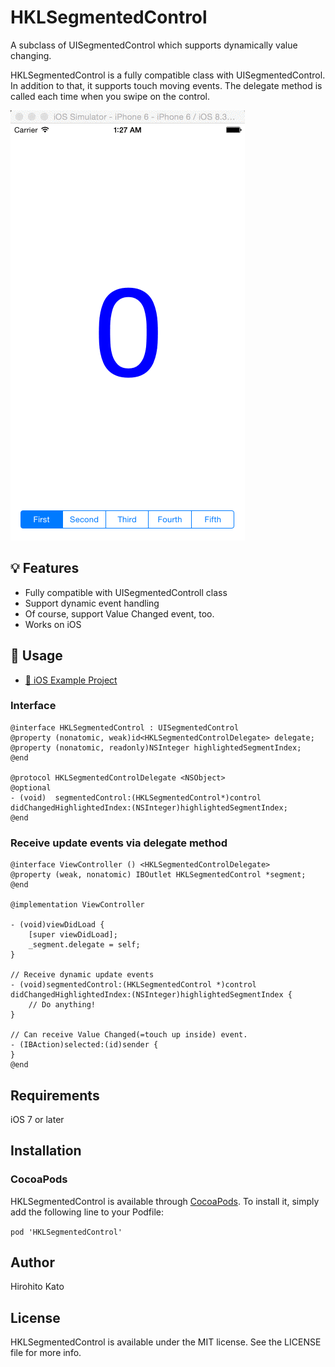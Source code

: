 # HKLSegmentedControl
A subclass of UISegmentedControl which supports dynamically value changing.

HKLSegmentedControl is a fully compatible class with UISegmentedControl.
In addition to that, it supports touch moving events.
The delegate method is called each time when you swipe on the control.

![screenshot](images/screenshots_1.gif)

## :bulb: Features

- Fully compatible with UISegmentedControll class
- Support dynamic event handling
- Of course, support Value Changed event, too.
- Works on iOS

## :book: Usage
- [:link: iOS Example Project](https://github.com/katokichisoft/HKLSegmentedControl/tree/master/Examples)

### Interface

```objc
@interface HKLSegmentedControl : UISegmentedControl
@property (nonatomic, weak)id<HKLSegmentedControlDelegate> delegate;
@property (nonatomic, readonly)NSInteger highlightedSegmentIndex;
@end

@protocol HKLSegmentedControlDelegate <NSObject>
@optional
- (void)  segmentedControl:(HKLSegmentedControl*)control didChangedHighlightedIndex:(NSInteger)highlightedSegmentIndex;
@end
```

### Receive update events via delegate method

```objc
@interface ViewController () <HKLSegmentedControlDelegate>
@property (weak, nonatomic) IBOutlet HKLSegmentedControl *segment;
@end

@implementation ViewController

- (void)viewDidLoad {
    [super viewDidLoad];
    _segment.delegate = self;
}

// Receive dynamic update events
- (void)segmentedControl:(HKLSegmentedControl *)control didChangedHighlightedIndex:(NSInteger)highlightedSegmentIndex {
    // Do anything!
}

// Can receive Value Changed(=touch up inside) event.
- (IBAction)selected:(id)sender {
}
@end
```

## Requirements

iOS 7 or later

## Installation

### CocoaPods

HKLSegmentedControl is available through [CocoaPods](http://cocoapods.org). To install
it, simply add the following line to your Podfile:

`pod 'HKLSegmentedControl'`

## Author

Hirohito Kato

## License

HKLSegmentedControl is available under the MIT license. See the LICENSE file for more info.
